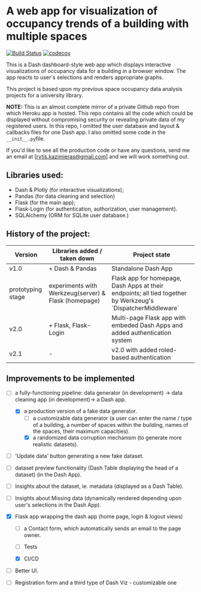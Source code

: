 # A web app for visualization of occupancy trends of a building with multiple spaces

[![Build Status](https://travis-ci.com/r-k-jonynas/rest-api-adventures.svg?branch=master)](https://travis-ci.com/r-k-jonynas/rest-api-adventures) [![codecov](https://codecov.io/gh/r-k-jonynas/library-spc-study-reports/branch/master/graph/badge.svg?token=Yp0SAC5MJa)](https://codecov.io/gh/r-k-jonynas/library-spc-study-reports)


This is a Dash dashboard-style web app which displays interactive visualizations of occupancy data for a building in a browser window. The app reacts to user's selections and renders appropriate graphs.

This project is based upon my previous space occupancy data analysis projects for a university library.

**NOTE:** This is an almost complete mirror of a private Github repo from which Heroku app is hosted. This repo contains all the code which could be displayed without compromising security or revealing private data of my registered users. In this repo, I omitted the user database and layout & callbacks files for one Dash app. I also omitted some code in the `__init__.py`file.

If you'd like to see all the production code or have any questions, send me an email at [rytis.kazimieras@gmail.com] and we will work something out.

## Libraries used:
- Dash & Plotly (for interactive visualizations);
- Pandas (for data cleaning and selection)
- Flask (for the main app);
- Flask-Login (for authentication, authorization, user management).
- SQLAlchemy (ORM for SQLite user database.)

## History of the project:

<table>
<thead>
<tr>
<th>Version</th>
<th>Libraries added / taken down</th>
<th>Project state</th>
</tr>
</thead>
<tbody>
<tr>
<td> v1.0 </td>
<td> + Dash & Pandas</td>
<td> Standalone Dash App</td>
</tr>
<tr>
<td> prototyping stage </td>
<td> experiments with Werkzeug(server) & Flask (homepage)</td>
<td> Flask app for homepage, Dash Apps at their endpoints; all tied together by Werkzeug's `DispatcherMiddleware`</td>
</tr>
<tr>
<td> v2.0 </td>
<td> + Flask, Flask-Login</td>
<td> Multi-page Flask app with embeded Dash Apps and added authentication system </td>
</tr>
<tr>
<td> v2.1 </td>
<td> -</td>
<td> v2.0 with added roled-based authentication </td>
</tr>
</tbody></table>

## Improvements to be implemented
- [ ] a fully-functioning pipeline: data generator (in development) -> data cleaning app (in development)-> a Dash app.
  - [X] a production version of a fake data generator.
    - [ ] a customizable data generator (a user can enter the name / type of a building, a number of spaces within the building, names of the spaces, their maximum capacities).
    - [X] a randomized data corruption mechanism (to generate more realistic datasets).

- [ ] 'Update data' button generating a new fake dataset.

- [ ] dataset preview functionality (Dash Table displaying the head of a dataset) (in the Dash App).
- [ ] Insights about the dataset, ie. metadata (displayed as a Dash Table).
- [ ] Insights about Missing data (dynamically rendered depending upon user's selections in the Dash App).

- [X] Flask app wrapping the dash app (home page, login & logout views)
  - [ ] a Contact form, which automatically sends an email to the page owner.

  - [ ] Tests
  - [X] CI/CD

- [ ] Better UI.
- [ ] Registration form and a third type of Dash Viz - customizable one
